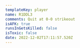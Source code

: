 ```yaml
---
templateKey: player
name: R1DDL3
comments: Quit at 0-0 strikeout
isAFK: true
runsInGetsKilled: false
isToxic: false
date: 2022-12-02T17:11:57.520Z
---
```

